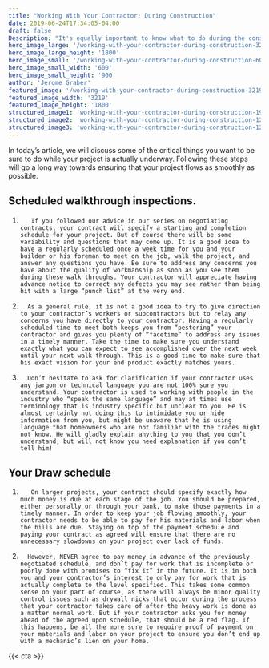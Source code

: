 ```yaml
---
title: "Working With Your Contractor; During Construction"
date: 2019-06-24T17:34:05-04:00
draft: false
Description: "It's equally important to know what to do during the construction project as it is before it starts."
hero_image_large: '/working-with-your-contractor-during-construction-3219x1800.jpg'
hero_image_large_height: '1800'
hero_image_small: '/working-with-your-contractor-during-construction-600x900.jpg'
hero_image_small_width: '600'
hero_image_small_height: '900'
author: 'Jerome Graber'
featured_image: '/working-with-your-contractor-during-construction-3219x1800.jpg'
featured_image_width: '3219'
featured_image_height: '1800'
structured_image1: 'working-with-your-contractor-during-construction-1920x1080.jpg'
structured_image2: 'working-with-your-contractor-during-construction-1200x1200.jpg'
structured_image3: 'working-with-your-contractor-during-construction-1200x800.jpg'
---
```


In today’s article, we will discuss some of the critical things you want to be sure to do while your project is actually underway. Following these steps will go a long way  towards ensuring that your project flows as smoothly as possible. 

## Scheduled walkthrough inspections.

1.        If you followed our advice in our series on negotiating contracts, your contract will specify a starting and completion schedule for your project. But of course there will be some variability and questions that may come up. It is a good idea to have a regularly scheduled once a week time for you and your builder or his foreman to meet on the job, walk the project, and answer any questions you have. Be sure to address any concerns you have about the quality of workmanship as soon as you see them during these walk throughs. Your contractor will appreciate having advance notice to correct any defects you may see rather than being hit with a large “punch list” at the very end. 

 

2.       As a general rule, it is not a good idea to try to give direction to your contractor’s workers or subcontractors but to relay any concerns you have directly to your contractor. Having a regularly scheduled time to meet both keeps you from “pestering” your contractor and gives you plenty of “facetime” to address any issues in a timely manner. Take the time to make sure you understand exactly what you can expect to see accomplished over the next week until your next walk through. This is a good time to make sure that his exact vision for your end product exactly matches yours.

 

3.       Don’t hesitate to ask for clarification if your contractor uses any jargon or technical language you are not 100% sure you understand. Your contractor is used to working with people in the industry who “speak the same language” and may at times use terminology that is industry specific but unclear to you. He is almost certainly not doing this to intimidate you or hide information from you, but might be unaware that he is using language that homeowners who are not familiar with the trades might not know. He will gladly explain anything to you that you don’t understand, but will not know you need explanation if you don’t tell him!

 

## Your Draw schedule

1.        On larger projects, your contract should specify exactly how much money is due at each stage of the job. You should be prepared, either personally or through your bank, to make those payments in a timely manner. In order to keep your job flowing smoothly, your contractor needs to be able to pay for his materials and labor when the bills are due. Staying on top of the payment schedule and paying your contract as agreed will ensure that there are no unnecessary slowdowns on your project over lack of funds.

 

2.       However, NEVER agree to pay money in advance of the previously negotiated schedule, and don’t pay for work that is incomplete or poorly done with promises to “fix it” in the future. It is in both you and your contractor’s interest to only pay for work that is actually complete to the level specified. This takes some common sense on your part of course, as there will always be minor quality control issues such as drywall nicks that occur during the process that your contractor takes care of after the heavy work is done as a matter normal work. But if your contractor asks you for money ahead of the agreed upon schedule, that should be a red flag. If this happens, be all the more sure to require proof of payment on your materials and labor on your project to ensure you don’t end up with a mechanic’s lien on your home. 


{{< cta >}}
